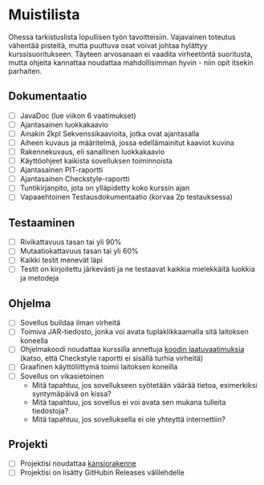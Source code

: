 # Muistilista

Ohessa tarkistuslista lopullisen työn tavoitteisiin. Vajavainen toteutus vähentää pisteitä, mutta puuttuva osat voivat johtaa hylättyy kurssisuoritukseen. Täyteen arvosanaan ei vaadita virheetöntä suoritusta, mutta ohjeita kannattaa noudattaa mahdollisimman hyvin - niin opit itsekin parhaiten.

## Dokumentaatio

* [ ] JavaDoc (lue viikon 6 vaatimukset)
* [ ] Ajantasainen luokkakaavio
* [ ] Ainakin 2kpl Sekvenssikaavioita, jotka ovat ajantasalla
* [ ] Aiheen kuvaus ja määritelmä, jossa edellämainitut kaaviot kuvina
* [ ] Rakennekuvaus, eli sanallinen luokkakaavio
* [ ] Käyttöohjeet kaikista sovelluksen toiminnoista
* [ ] Ajantasainen PIT-raportti
* [ ] Ajantasainen Checkstyle-raportti
* [ ] Tuntikirjanpito, jota on ylläpidetty koko kurssin ajan
* [ ] Vapaaehtoinen Testausdokumentaatio (korvaa 2p testauksessa)

## Testaaminen
* [ ] Rivikattavuus tasan tai yli 90%
* [ ] Mutaatiokattavuus tasan tai yli 60%
* [ ] Kaikki testit menevät läpi
* [ ] Testit on kirjoitettu järkevästi ja ne testaavat kaikkia mielekkäitä luokkia ja metodeja

## Ohjelma 

* [ ] Sovellus buildaa ilman virheitä
* [ ] Toimiva JAR-tiedosto, jonka voi avata tuplaklikkaamalla sitä laitoksen koneella
* [ ] Ohjelmakoodi noudattaa kurssilla annettuja [koodin laatuvaatimuksia](Koodin-laatuvaatimukset.md) (katso, että Checkstyle raportti ei sisällä turhia virheitä)
* [ ] Graafinen käyttöliittymä toimii laitoksen koneilla
* [ ] Sovellus on vikasietoinen
    * Mitä tapahtuu, jos sovellukseen syötetään väärää tietoa, esimerkiksi syntymäpäivä on kissa?
    * Mitä tapahtuu, jos sovellus ei voi avata sen mukana tulleita tiedostoja?
    * Mitä tapahtuu, jos sovelluksella ei ole yhteyttä internettiin?

## Projekti

* [ ] Projektisi noudattaa [kansiorakenne](Deadline-1.md#noudata-kansiorakennetta)
* [ ] Projektisi on lisätty GitHubin Releases välilehdelle 
